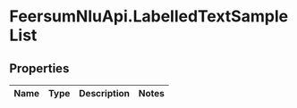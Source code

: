 # FeersumNluApi.LabelledTextSampleList

## Properties
Name | Type | Description | Notes
------------ | ------------- | ------------- | -------------


